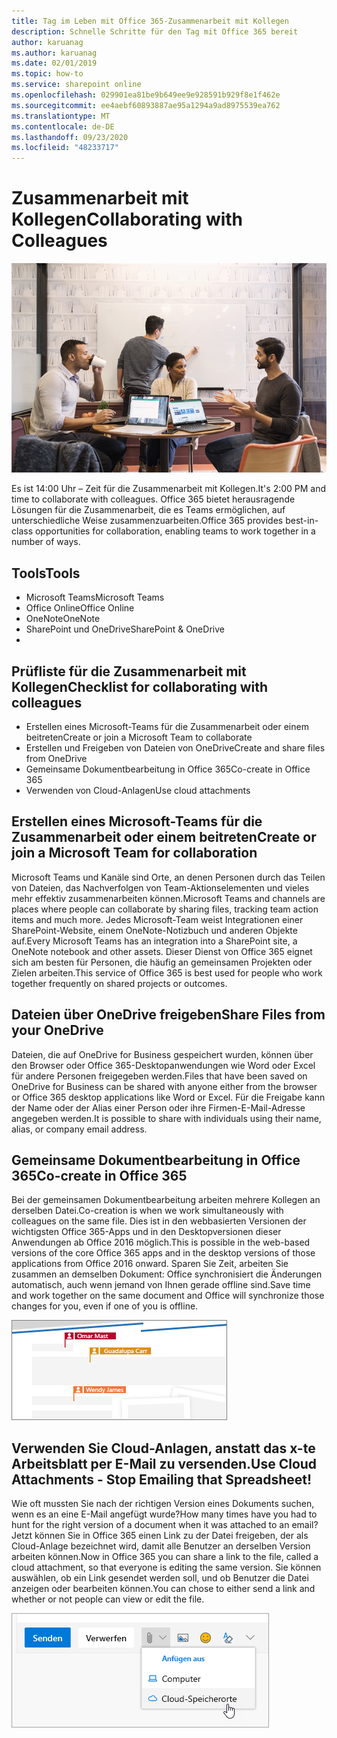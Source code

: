 ```yaml
---
title: Tag im Leben mit Office 365-Zusammenarbeit mit Kollegen
description: Schnelle Schritte für den Tag mit Office 365 bereit
author: karuanag
ms.author: karuanag
ms.date: 02/01/2019
ms.topic: how-to
ms.service: sharepoint online
ms.openlocfilehash: 029901ea81be9b649ee9e928591b929f8e1f462e
ms.sourcegitcommit: ee4aebf60893887ae95a1294a9ad8975539ea762
ms.translationtype: MT
ms.contentlocale: de-DE
ms.lasthandoff: 09/23/2020
ms.locfileid: "48233717"
---
```

# <a name="collaborating-with-colleagues"></a><span data-ttu-id="73a63-103">Zusammenarbeit mit Kollegen</span><span class="sxs-lookup"><span data-stu-id="73a63-103">Collaborating with Colleagues</span></span>

![Unterwegs (Bild)](media/ditl_collab.png)

<span data-ttu-id="73a63-105">Es ist 14:00 Uhr – Zeit für die Zusammenarbeit mit Kollegen.</span><span class="sxs-lookup"><span data-stu-id="73a63-105">It's 2:00 PM and time to collaborate with colleagues.</span></span> <span data-ttu-id="73a63-106">Office 365 bietet herausragende Lösungen für die Zusammenarbeit, die es Teams ermöglichen, auf unterschiedliche Weise zusammenzuarbeiten.</span><span class="sxs-lookup"><span data-stu-id="73a63-106">Office 365 provides best-in-class opportunities for collaboration, enabling teams to work together in a number of ways.</span></span> 

## <a name="tools"></a><span data-ttu-id="73a63-107">Tools</span><span class="sxs-lookup"><span data-stu-id="73a63-107">Tools</span></span>
- <span data-ttu-id="73a63-108">Microsoft Teams</span><span class="sxs-lookup"><span data-stu-id="73a63-108">Microsoft Teams</span></span>
- <span data-ttu-id="73a63-109">Office Online</span><span class="sxs-lookup"><span data-stu-id="73a63-109">Office Online</span></span>
- <span data-ttu-id="73a63-110">OneNote</span><span class="sxs-lookup"><span data-stu-id="73a63-110">OneNote</span></span>
- <span data-ttu-id="73a63-111">SharePoint und OneDrive</span><span class="sxs-lookup"><span data-stu-id="73a63-111">SharePoint & OneDrive</span></span>
- 
## <a name="checklist-for-collaborating-with-colleagues"></a><span data-ttu-id="73a63-112">Prüfliste für die Zusammenarbeit mit Kollegen</span><span class="sxs-lookup"><span data-stu-id="73a63-112">Checklist for collaborating with colleagues</span></span>
- <span data-ttu-id="73a63-113">Erstellen eines Microsoft-Teams für die Zusammenarbeit oder einem beitreten</span><span class="sxs-lookup"><span data-stu-id="73a63-113">Create or join a Microsoft Team to collaborate</span></span>
- <span data-ttu-id="73a63-114">Erstellen und Freigeben von Dateien von OneDrive</span><span class="sxs-lookup"><span data-stu-id="73a63-114">Create and share files from OneDrive</span></span> 
- <span data-ttu-id="73a63-115">Gemeinsame Dokumentbearbeitung in Office 365</span><span class="sxs-lookup"><span data-stu-id="73a63-115">Co-create in Office 365</span></span> 
- <span data-ttu-id="73a63-116">Verwenden von Cloud-Anlagen</span><span class="sxs-lookup"><span data-stu-id="73a63-116">Use cloud attachments</span></span>

## <a name="create-or-join-a-microsoft-team-for-collaboration"></a><span data-ttu-id="73a63-117">Erstellen eines Microsoft-Teams für die Zusammenarbeit oder einem beitreten</span><span class="sxs-lookup"><span data-stu-id="73a63-117">Create or join a Microsoft Team for collaboration</span></span>

<span data-ttu-id="73a63-118">Microsoft Teams und Kanäle sind Orte, an denen Personen durch das Teilen von Dateien, das Nachverfolgen von Team-Aktionselementen und vieles mehr effektiv zusammenarbeiten können.</span><span class="sxs-lookup"><span data-stu-id="73a63-118">Microsoft Teams and channels are places where people can collaborate by sharing files, tracking team action items and much more.</span></span> <span data-ttu-id="73a63-119">Jedes Microsoft-Team weist Integrationen einer SharePoint-Website, einem OneNote-Notizbuch und anderen Objekte auf.</span><span class="sxs-lookup"><span data-stu-id="73a63-119">Every Microsoft Teams has an integration into a SharePoint site, a OneNote notebook and other assets.</span></span> <span data-ttu-id="73a63-120">Dieser Dienst von Office 365 eignet sich am besten für Personen, die häufig an gemeinsamen Projekten oder Zielen arbeiten.</span><span class="sxs-lookup"><span data-stu-id="73a63-120">This service of Office 365 is best used for people who work together frequently on shared projects or outcomes.</span></span> 

## <a name="share-files-from-your-onedrive"></a><span data-ttu-id="73a63-121">Dateien über OneDrive freigeben</span><span class="sxs-lookup"><span data-stu-id="73a63-121">Share Files from your OneDrive</span></span>
<span data-ttu-id="73a63-122">Dateien, die auf OneDrive for Business gespeichert wurden, können über den Browser oder Office 365-Desktopanwendungen wie Word oder Excel für andere Personen freigegeben werden.</span><span class="sxs-lookup"><span data-stu-id="73a63-122">Files that have been saved on OneDrive for Business can be shared with anyone either from the browser or Office 365 desktop applications like Word or Excel.</span></span> <span data-ttu-id="73a63-123">Für die Freigabe kann der Name oder der Alias einer Person oder ihre Firmen-E-Mail-Adresse angegeben werden.</span><span class="sxs-lookup"><span data-stu-id="73a63-123">It is possible to share with individuals using their name, alias, or company email address.</span></span> 

## <a name="co-create-in-office-365"></a><span data-ttu-id="73a63-124">Gemeinsame Dokumentbearbeitung in Office 365</span><span class="sxs-lookup"><span data-stu-id="73a63-124">Co-create in Office 365</span></span>
<span data-ttu-id="73a63-125">Bei der gemeinsamen Dokumentbearbeitung arbeiten mehrere Kollegen an derselben Datei.</span><span class="sxs-lookup"><span data-stu-id="73a63-125">Co-creation is when we work simultaneously with colleagues on the same file.</span></span> <span data-ttu-id="73a63-126">Dies ist in den webbasierten Versionen der wichtigsten Office 365-Apps und in den Desktopversionen dieser Anwendungen ab Office 2016 möglich.</span><span class="sxs-lookup"><span data-stu-id="73a63-126">This is possible in the web-based versions of the core Office 365 apps and in the desktop versions of those applications from Office 2016 onward.</span></span>  <span data-ttu-id="73a63-127">Sparen Sie Zeit, arbeiten Sie zusammen an demselben Dokument: Office synchronisiert die Änderungen automatisch, auch wenn jemand von Ihnen gerade offline sind.</span><span class="sxs-lookup"><span data-stu-id="73a63-127">Save time and work together on the same document and Office will synchronize those changes for you, even if one of you is offline.</span></span> 

![Gemeinsame Dokumenterstellung in Word](media/ditl_coauth.png)

## <a name="use-cloud-attachments---stop-emailing-that-spreadsheet"></a><span data-ttu-id="73a63-129">Verwenden Sie Cloud-Anlagen, anstatt das x-te Arbeitsblatt per E-Mail zu versenden.</span><span class="sxs-lookup"><span data-stu-id="73a63-129">Use Cloud Attachments - Stop Emailing that Spreadsheet!</span></span>
<span data-ttu-id="73a63-130">Wie oft mussten Sie nach der richtigen Version eines Dokuments suchen, wenn es an eine E-Mail angefügt wurde?</span><span class="sxs-lookup"><span data-stu-id="73a63-130">How many times have you had to hunt for the right version of a document when it was attached to an email?</span></span> <span data-ttu-id="73a63-131">Jetzt können Sie in Office 365 einen Link zu der Datei freigeben, der als Cloud-Anlage bezeichnet wird, damit alle Benutzer an derselben Version arbeiten können.</span><span class="sxs-lookup"><span data-stu-id="73a63-131">Now in Office 365 you can share a link to the file, called a cloud attachment, so that everyone is editing the same version.</span></span>  <span data-ttu-id="73a63-132">Sie können auswählen, ob ein Link gesendet werden soll, und ob Benutzer die Datei anzeigen oder bearbeiten können.</span><span class="sxs-lookup"><span data-stu-id="73a63-132">You can chose to either send a link and whether or not people can view or edit the file.</span></span> 

![Cloud-Anlage](media/ditl_cloudattach.png)

